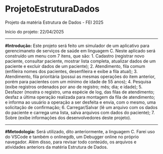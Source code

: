# ProjetoEstruturaDados
Projeto da matéria Estrutura de Dados - FEI 2025

Início do projeto: 22/04/2025

---------------------------------------------------------------------------------------------------------------------------------------------------------------------------------------------------------------------------------------------------------------------------------

**#Introdução:**
  Este projeto será feito um simulador de um aplicativo para gerencimaneto de serviços de saúde em linguagem C. Neste aplicado será construído um menu com 7 itens, que são:
    1. Cadastro (registrar novo paciente, consultar paciente, mostrar lista completa, atualizar dados de um paciente e excluir dados de um paciente);
    2. Atendimento, fila comum (enfileira nomes dos pacientes, desenfileira e exibe a fila atual);
    3. Atendimento, fila prioritária (possui as mesmas operações do item anterior, porém para pacientes com um mínimo de idade de 55 anos);
    4. Pesquisa (exibe registros ordenados por ano de registro; mês; dia; e idade);
    5. Desfazer (mostra o registro, uma espécie de log, das filas de atendimento; desfaz a última operação realizada para montagem da fila de atendimento; e informa ao usuário a operação a ser desfeita e envia, com o mesmo, uma solicitação de confirmação;
    6. Carregar/Salvar (lê um arquivo com os dados do paciente e carrega uma lista, salva arquivos com dados do paciente);
    7. Sobre (exibe informações dos desenvolvedores deste projeto).

---------------------------------------------------------------------------------------------------------------------------------------------------------------------------------------------------------------------------------------------------------------------------------

**#Metodologia:**
  Será utilizado, dito anteriormente, a linguagem C. Farei uso do VSCode e também o onlinegdb, um Debugger online no próprio navegador. Além disso, para revisar todo conteúdo, os arquivos e atividades anteriors da matéria Estrutura de Dados.
